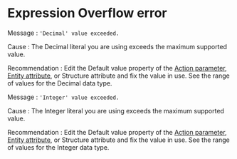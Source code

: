 # Expression Overflow error

Message : `'Decimal' value exceeded.`

Cause : The Decimal literal you are using exceeds the maximum supported value.

Recommendation : Edit the Default value property of the [Action parameter](https://github.com/danielmarquespt/docs-product/tree/e7ea3f444d5129dab245c69ab72ae091554bc4fb/src/extensibility-and-integration/integration-studio/managing-extensions/action-parameter.md%3E), [Entity attribute](https://github.com/danielmarquespt/docs-product/tree/e7ea3f444d5129dab245c69ab72ae091554bc4fb/src/extensibility-and-integration/integration-studio/managing-extensions/entity-attribute.md%3E), or Structure attribute and fix the value in use. See the range of values for the Decimal data type.

Message : `'Integer' value exceeded.`

Cause : The Integer literal you are using exceeds the maximum supported value.

Recommendation : Edit the Default value property of the [Action parameter](https://github.com/danielmarquespt/docs-product/tree/e7ea3f444d5129dab245c69ab72ae091554bc4fb/src/extensibility-and-integration/integration-studio/managing-extensions/action-parameter.md%3E), [Entity attribute](https://github.com/danielmarquespt/docs-product/tree/e7ea3f444d5129dab245c69ab72ae091554bc4fb/src/extensibility-and-integration/integration-studio/managing-extensions/entity-attribute.md%3E), or Structure attribute and fix the value in use. See the range of values for the Integer data type.

